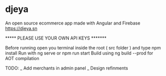# djeya
An open source ecommerce app made with Angular and Firebase https://djeya.sn

***** PLEASE USE YOUR OWN API KEYS *******

Before running open you terminal inside the root ( src folder ) and type npm install
Run with ng serve or npm run start
Build using ng build --prod for AOT compilation

TODO:
_ Add merchants in admin panel
_ Design refinments
